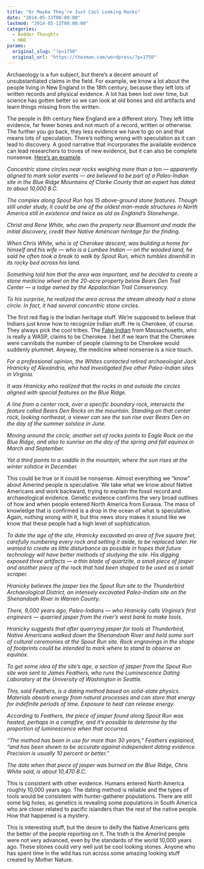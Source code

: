 ```yaml
---
title: "Or Maybe They’re Just Cool Looking Rocks"
date: "2014-05-13T00:00:00"
lastmod: "2014-05-13T00:00:00"
categories:
  - Badder Thoughts
  - HBD
params:
  original_slug: "?p=1750"
  original_url: "https://thezman.com/wordpress/?p=1750"
---
```


Archaeology is a fun subject, but there’s a decent amount of
unsubstantiated claims in the field. For example, we know a lot about
the people living in New England in the 18th century, because they left
lots of written records and physical evidence. A lot has been lost over
time, but science has gotten better so we can look at old bones and old
artifacts and learn things missing from the written.

The people in 8th century New England are a different story. They left
little evidence, far fewer bones and not much of a record, written or
otherwise. The further you go back, they less evidence we have to go on
and that means lots of speculation. There’s nothing wrong with
speculation as it can lead to discovery. A good narrative that
incorporates the available evidence can lead researchers to troves of
new evidence, but it can also be complete nonsense. <a
href="http://www.newsleader.com/article/20140511/NEWS01/305110011/1002/rss?nclick_check=1"
rel="noopener noreferrer" target="_blank">Here’s an example</a>.

*Concentric stone circles near rocks weighing more than a ton —
apparently aligned to mark solar events — are believed to be part of a
Paleo-Indian site in the Blue Ridge Mountains of Clarke County that an
expert has dated to about 10,000 B.C.*

*The complex along Spout Run has 15 above-ground stone features. Though
still under study, it could be one of the oldest man-made structures in
North America still in existence and twice as old as England’s
Stonehenge.*

*Christ and Rene White, who own the property near Bluemont and made the
initial discovery, credit their Native American heritage for the
finding.*

*When Chris White, who is of Cherokee descent, was building a home for
himself and his wife — who is a Lumbee Indian — on the wooded land, he
said he often took a break to walk by Spout Run, which tumbles downhill
in its rocky bed across his land.*

*Something told him that the area was important, and he decided to
create a stone medicine wheel on the 20-acre property below Bears Den
Trail Center — a lodge owned by the Appalachian Trail Conservancy.*

*To his surprise, he realized the area across the stream already had a
stone circle. In fact, it had several concentric stone circles.*

The first red flag is the Indian heritage stuff. We’re supposed to
believe that Indians just know how to recognize Indian stuff. He is
Cherokee, of course. They always pick the cool tribes. The
<a href="http://www.warren.senate.gov/" rel="noopener noreferrer"
target="_blank">Fake Indian</a> from Massachusetts, who is really a
WASP, claims to be Cherokee. I bet if we learn that the Cherokee were
cannibals the number of people claiming to be Cherokee would suddenly
plummet. Anyway, the medicine wheel nonsense is a nice touch.

*For a professional opinion, the Whites contacted retired archaeologist
Jack Hranicky of Alexandria, who had investigated five other
Paleo-Indian sites in Virginia.*

*It was Hranicky who realized that the rocks in and outside the circles
aligned with special features on the Blue Ridge.*

*A line from a center rock, over a specific boundary rock, intersects
the feature called Bears Den Rocks on the mountain. Standing on that
center rock, looking northeast, a viewer can see the sun rise over Bears
Den on the day of the summer solstice in June.*

*Moving around the circle, another set of rocks points to Eagle Rock on
the Blue Ridge, and also to sunrise on the day of the spring and fall
equinox in March and September.*

*Yet a third points to a saddle in the mountain, where the sun rises at
the winter solstice in December.*

This could be true or it could be nonsense. Almost everything we “know”
about Amerind people is speculative. We take what we know about Native
Americans and work backward, trying to explain the fossil record and
archaeological evidence. Genetic evidence confirms the very broad
outlines of how and when people entered North America from Eurasia. The
mass of knowledge that is confirmed is a drop in the ocean of what is
speculative. Again, nothing wrong with it, but this news story makes it
sound like we know that these people had a high level of sophistication.

*To date the age of the site, Hranicky excavated an area of five square
feet, carefully numbering every rock and setting it aside, to be
replaced later. He wanted to create as little disturbance as possible in
hopes that future technology will have better methods of studying the
site. His digging exposed three artifacts — a thin blade of quartzite, a
small piece of jasper and another piece of the rock that had been shaped
to be used as a small scraper.*

*Hranicky believes the jasper ties the Spout Run site to the Thunderbird
Archaeological District, an intensely excavated Paleo-Indian site on the
Shenandoah River in Warren County.*

*There, 9,000 years ago, Paleo-Indians — who Hranicky calls Virginia’s
first engineers — quarried jasper from the river’s west bank to make
tools.*

*Hranicky suggests that after quarrying jasper for tools at Thunderbird,
Native Americans walked down the Shenandoah River and held some sort of
cultural ceremonies at the Spout Run site. Rock engravings in the shape
of footprints could be intended to mark where to stand to observe an
equinox.*

*To get some idea of the site’s age, a section of jasper from the Spout
Run site was sent to James Feathers, who runs the Luminescence Dating
Laboratory at the University of Washington in Seattle.*

*This, said Feathers, is a dating method based on solid-state physics.
Materials absorb energy from natural processes and can store that energy
for indefinite periods of time. Exposure to heat can release energy.*

*According to Feathers, the piece of jasper found along Spout Run was
heated, perhaps in a campfire, and it’s possible to determine by the
proportion of luminescence when that occurred.*

*“The method has been in use for more than 30 years,” Feathers
explained, “and has been shown to be accurate against independent dating
evidence. Precision is usually 10 percent or better.”*

*The date when that piece of jasper was burned on the Blue Ridge, Chris
White said, is about 10,470 B.C.*

This is consistent with other evidence. Humans entered North America
roughly 10,000 years ago. The dating method is reliable and the types of
tools would be consistent with hunter-gatherer populations. There are
still some big holes, as genetics is revealing some populations in South
America who are closer related to pacific islanders than the rest of the
native people. How that happened is a mystery.

This is interesting stuff, but the desire to deify the Native Americans
gets the better of the people reporting on it. The truth is the Amerind
people were not very advanced, even by the standards of the world 10,000
years ago. These stones could very well just be cool looking stones.
Anyone who has spent time in the wild has run across some amazing
looking stuff created by Mother Nature.

